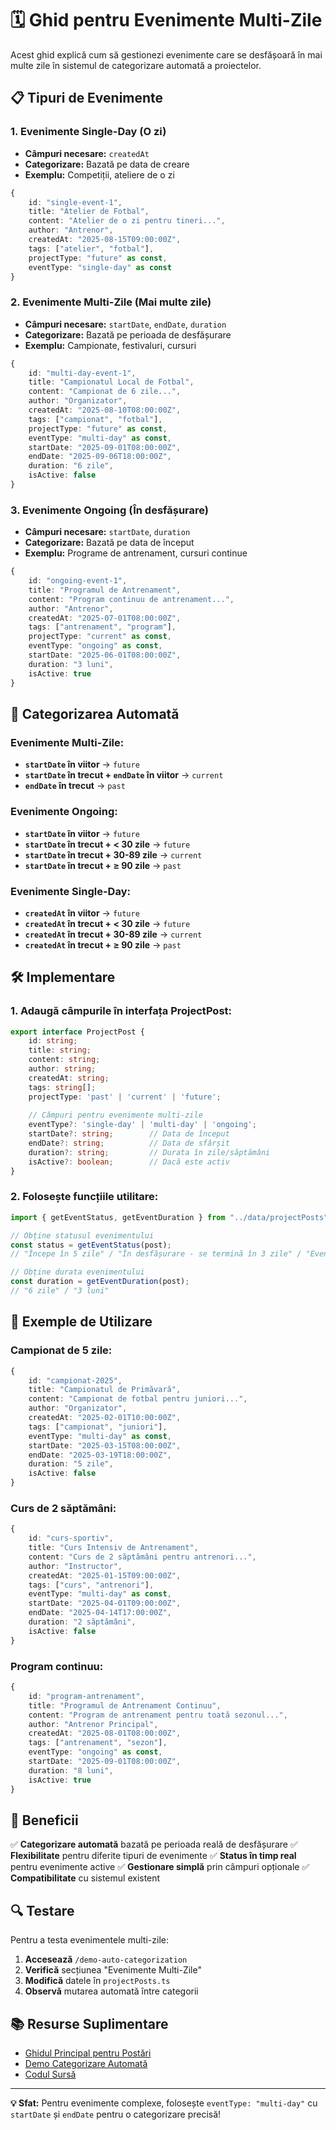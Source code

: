 # 🗓️ Ghid pentru Evenimente Multi-Zile

Acest ghid explică cum să gestionezi evenimente care se desfășoară în mai multe zile în sistemul de categorizare automată a proiectelor.

## 📋 Tipuri de Evenimente

### 1. **Evenimente Single-Day** (O zi)
- **Câmpuri necesare:** `createdAt`
- **Categorizare:** Bazată pe data de creare
- **Exemplu:** Competiții, ateliere de o zi

```typescript
{
    id: "single-event-1",
    title: "Atelier de Fotbal",
    content: "Atelier de o zi pentru tineri...",
    author: "Antrenor",
    createdAt: "2025-08-15T09:00:00Z",
    tags: ["atelier", "fotbal"],
    projectType: "future" as const,
    eventType: "single-day" as const
}
```

### 2. **Evenimente Multi-Zile** (Mai multe zile)
- **Câmpuri necesare:** `startDate`, `endDate`, `duration`
- **Categorizare:** Bazată pe perioada de desfășurare
- **Exemplu:** Campionate, festivaluri, cursuri

```typescript
{
    id: "multi-day-event-1",
    title: "Campionatul Local de Fotbal",
    content: "Campionat de 6 zile...",
    author: "Organizator",
    createdAt: "2025-08-10T08:00:00Z",
    tags: ["campionat", "fotbal"],
    projectType: "future" as const,
    eventType: "multi-day" as const,
    startDate: "2025-09-01T08:00:00Z",
    endDate: "2025-09-06T18:00:00Z",
    duration: "6 zile",
    isActive: false
}
```

### 3. **Evenimente Ongoing** (În desfășurare)
- **Câmpuri necesare:** `startDate`, `duration`
- **Categorizare:** Bazată pe data de început
- **Exemplu:** Programe de antrenament, cursuri continue

```typescript
{
    id: "ongoing-event-1",
    title: "Programul de Antrenament",
    content: "Program continuu de antrenament...",
    author: "Antrenor",
    createdAt: "2025-07-01T08:00:00Z",
    tags: ["antrenament", "program"],
    projectType: "current" as const,
    eventType: "ongoing" as const,
    startDate: "2025-06-01T08:00:00Z",
    duration: "3 luni",
    isActive: true
}
```

## 🔄 Categorizarea Automată

### **Evenimente Multi-Zile:**
- **`startDate` în viitor** → `future`
- **`startDate` în trecut + `endDate` în viitor** → `current`
- **`endDate` în trecut** → `past`

### **Evenimente Ongoing:**
- **`startDate` în viitor** → `future`
- **`startDate` în trecut + < 30 zile** → `future`
- **`startDate` în trecut + 30-89 zile** → `current`
- **`startDate` în trecut + ≥ 90 zile** → `past`

### **Evenimente Single-Day:**
- **`createdAt` în viitor** → `future`
- **`createdAt` în trecut + < 30 zile** → `future`
- **`createdAt` în trecut + 30-89 zile** → `current`
- **`createdAt` în trecut + ≥ 90 zile** → `past`

## 🛠️ Implementare

### **1. Adaugă câmpurile în interfața ProjectPost:**

```typescript
export interface ProjectPost {
    id: string;
    title: string;
    content: string;
    author: string;
    createdAt: string;
    tags: string[];
    projectType: 'past' | 'current' | 'future';
    
    // Câmpuri pentru evenimente multi-zile
    eventType?: 'single-day' | 'multi-day' | 'ongoing';
    startDate?: string;        // Data de început
    endDate?: string;          // Data de sfârșit
    duration?: string;         // Durata în zile/săptămâni
    isActive?: boolean;        // Dacă este activ
}
```

### **2. Folosește funcțiile utilitare:**

```typescript
import { getEventStatus, getEventDuration } from "../data/projectPosts";

// Obține statusul evenimentului
const status = getEventStatus(post);
// "Începe în 5 zile" / "În desfășurare - se termină în 3 zile" / "Eveniment încheiat"

// Obține durata evenimentului
const duration = getEventDuration(post);
// "6 zile" / "3 luni"
```

## 📅 Exemple de Utilizare

### **Campionat de 5 zile:**
```typescript
{
    id: "campionat-2025",
    title: "Campionatul de Primăvară",
    content: "Campionat de fotbal pentru juniori...",
    author: "Organizator",
    createdAt: "2025-02-01T10:00:00Z",
    tags: ["campionat", "juniori"],
    eventType: "multi-day" as const,
    startDate: "2025-03-15T08:00:00Z",
    endDate: "2025-03-19T18:00:00Z",
    duration: "5 zile",
    isActive: false
}
```

### **Curs de 2 săptămâni:**
```typescript
{
    id: "curs-sportiv",
    title: "Curs Intensiv de Antrenament",
    content: "Curs de 2 săptămâni pentru antrenori...",
    author: "Instructor",
    createdAt: "2025-01-15T09:00:00Z",
    tags: ["curs", "antrenori"],
    eventType: "multi-day" as const,
    startDate: "2025-04-01T09:00:00Z",
    endDate: "2025-04-14T17:00:00Z",
    duration: "2 săptămâni",
    isActive: false
}
```

### **Program continuu:**
```typescript
{
    id: "program-antrenament",
    title: "Programul de Antrenament Continuu",
    content: "Program de antrenament pentru toată sezonul...",
    author: "Antrenor Principal",
    createdAt: "2025-08-01T08:00:00Z",
    tags: ["antrenament", "sezon"],
    eventType: "ongoing" as const,
    startDate: "2025-09-01T08:00:00Z",
    duration: "8 luni",
    isActive: true
}
```

## 🎯 Beneficii

✅ **Categorizare automată** bazată pe perioada reală de desfășurare
✅ **Flexibilitate** pentru diferite tipuri de evenimente
✅ **Status în timp real** pentru evenimente active
✅ **Gestionare simplă** prin câmpuri opționale
✅ **Compatibilitate** cu sistemul existent

## 🔍 Testare

Pentru a testa evenimentele multi-zile:

1. **Accesează** `/demo-auto-categorization`
2. **Verifică** secțiunea "Evenimente Multi-Zile"
3. **Modifică** datele în `projectPosts.ts`
4. **Observă** mutarea automată între categorii

## 📚 Resurse Suplimentare

- [Ghidul Principal pentru Postări](PROJECT_POSTS_GUIDE.md)
- [Demo Categorizare Automată](/demo-auto-categorization)
- [Codul Sursă](src/data/projectPosts.ts)

---

**💡 Sfat:** Pentru evenimente complexe, folosește `eventType: "multi-day"` cu `startDate` și `endDate` pentru o categorizare precisă!
